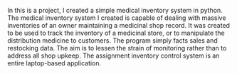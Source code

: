 In this is a project, I created a simple medical inventory system in python. The medical inventory system I created is capable of dealing with massive inventories of an owner maintaining a medicinal shop record. It was created to be used to track the inventory of a medicinal store, or to manipulate the distribution medicine to customers. The program simply facts sales and restocking data. The aim is to lessen the strain of monitoring rather than to address all shop upkeep. The assignment inventory control system is an entire laptop-based application. 
